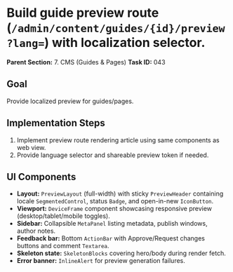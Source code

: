 # Build guide preview route (`/admin/content/guides/{id}/preview?lang=`) with localization selector.

**Parent Section:** 7. CMS (Guides & Pages)
**Task ID:** 043

## Goal
Provide localized preview for guides/pages.

## Implementation Steps
1. Implement preview route rendering article using same components as web view.
2. Provide language selector and shareable preview token if needed.

## UI Components
- **Layout:** `PreviewLayout` (full-width) with sticky `PreviewHeader` containing locale `SegmentedControl`, status `Badge`, and open-in-new `IconButton`.
- **Viewport:** `DeviceFrame` component showcasing responsive preview (desktop/tablet/mobile toggles).
- **Sidebar:** Collapsible `MetaPanel` listing metadata, publish windows, author notes.
- **Feedback bar:** Bottom `ActionBar` with Approve/Request changes buttons and comment `Textarea`.
- **Skeleton state:** `SkeletonBlocks` covering hero/body during render fetch.
- **Error banner:** `InlineAlert` for preview generation failures.

